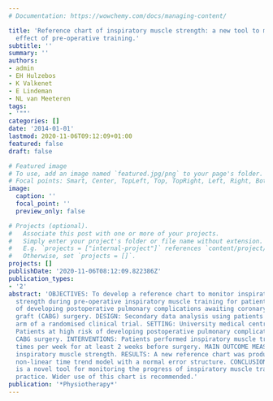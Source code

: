 ```yaml
---
# Documentation: https://wowchemy.com/docs/managing-content/

title: 'Reference chart of inspiratory muscle strength: a new tool to monitor the
  effect of pre-operative training.'
subtitle: ''
summary: ''
authors:
- admin
- EH Hulzebos
- K Valkenet
- E Lindeman
- NL van Meeteren
tags:
- '""'
categories: []
date: '2014-01-01'
lastmod: 2020-11-06T09:12:09+01:00
featured: false
draft: false

# Featured image
# To use, add an image named `featured.jpg/png` to your page's folder.
# Focal points: Smart, Center, TopLeft, Top, TopRight, Left, Right, BottomLeft, Bottom, BottomRight.
image:
  caption: ''
  focal_point: ''
  preview_only: false

# Projects (optional).
#   Associate this post with one or more of your projects.
#   Simply enter your project's folder or file name without extension.
#   E.g. `projects = ["internal-project"]` references `content/project/deep-learning/index.md`.
#   Otherwise, set `projects = []`.
projects: []
publishDate: '2020-11-06T08:12:09.822386Z'
publication_types:
- '2'
abstract: 'OBJECTIVES: To develop a reference chart to monitor inspiratory muscle
  strength during pre-operative inspiratory muscle training for patients at high risk
  of developing postoperative pulmonary complications awaiting coronary artery bypass
  graft (CABG) surgery. DESIGN: Secondary data analysis using patients from the intervention
  arm of a randomised clinical trial. SETTING: University medical centre. PARTICIPANTS:
  Patients at high risk of developing postoperative pulmonary complications awaiting
  CABG surgery. INTERVENTIONS: Patients performed inspiratory muscle training seven
  times per week for at least 2 weeks before surgery. MAIN OUTCOME MEASURES: Maximal
  inspiratory muscle strength. RESULTS: A new reference chart was produced using a
  non-linear time trend model with a normal error structure. CONCLUSIONS: The chart
  is a novel tool for monitoring the progress of inspiratory muscle training for physiotherapy
  practice. Wider use of this chart is recommended.'
publication: '*Physiotherapy*'
---
```

